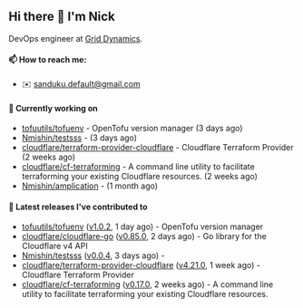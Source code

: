 ## Hi there 👋 I'm Nick

DevOps engineer at [Grid Dynamics](https://www.griddynamics.com/).

#### 📫 How to reach me:

- ✉️ sanduku.default@gmail.com

#### 👷 Currently working on


- [tofuutils/tofuenv](https://github.com/tofuutils/tofuenv) - OpenTofu version manager (3 days ago)
- [Nmishin/testsss](https://github.com/Nmishin/testsss) -  (3 days ago)
- [cloudflare/terraform-provider-cloudflare](https://github.com/cloudflare/terraform-provider-cloudflare) - Cloudflare Terraform Provider (2 weeks ago)
- [cloudflare/cf-terraforming](https://github.com/cloudflare/cf-terraforming) - A command line utility to facilitate terraforming your existing Cloudflare resources. (2 weeks ago)
- [Nmishin/amplication](https://github.com/Nmishin/amplication) -  (1 month ago)

#### 🔭 Latest releases I've contributed to

- [tofuutils/tofuenv](https://github.com/tofuutils/tofuenv) ([v1.0.2](https://github.com/tofuutils/tofuenv/releases/tag/v1.0.2), 1 day ago) - OpenTofu version manager
- [cloudflare/cloudflare-go](https://github.com/cloudflare/cloudflare-go) ([v0.85.0](https://github.com/cloudflare/cloudflare-go/releases/tag/v0.85.0), 2 days ago) - Go library for the Cloudflare v4 API
- [Nmishin/testsss](https://github.com/Nmishin/testsss) ([v0.0.4](https://github.com/Nmishin/testsss/releases/tag/v0.0.4), 3 days ago) - 
- [cloudflare/terraform-provider-cloudflare](https://github.com/cloudflare/terraform-provider-cloudflare) ([v4.21.0](https://github.com/cloudflare/terraform-provider-cloudflare/releases/tag/v4.21.0), 1 week ago) - Cloudflare Terraform Provider
- [cloudflare/cf-terraforming](https://github.com/cloudflare/cf-terraforming) ([v0.17.0](https://github.com/cloudflare/cf-terraforming/releases/tag/v0.17.0), 2 weeks ago) - A command line utility to facilitate terraforming your existing Cloudflare resources.
